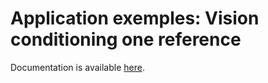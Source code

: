 # Application exemples: Vision conditioning one reference

Documentation is available [here](https://www.docs.niryo.com/applications/ned/source/examples/vision_conditioning_one_reference).
